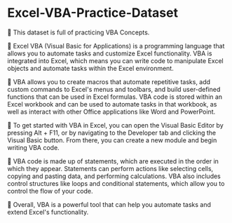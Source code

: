 # Excel-VBA-Practice-Dataset


🔶 This dataset is full of practicing VBA Concepts.

🔶 Excel VBA (Visual Basic for Applications) is a programming language that allows you to automate tasks and customize Excel functionality. VBA is integrated into Excel, which means you can write code to manipulate Excel objects and automate tasks within the Excel environment.

🔶 VBA allows you to create macros that automate repetitive tasks, add custom commands to Excel's menus and toolbars, and build user-defined functions that can be used in Excel formulas. VBA code is stored within an Excel workbook and can be used to automate tasks in that workbook, as well as interact with other Office applications like Word and PowerPoint.

🔶 To get started with VBA in Excel, you can open the Visual Basic Editor by pressing Alt + F11, or by navigating to the Developer tab and clicking the Visual Basic button. From there, you can create a new module and begin writing VBA code.

🔶 VBA code is made up of statements, which are executed in the order in which they appear. Statements can perform actions like selecting cells, copying and pasting data, and performing calculations. VBA also includes control structures like loops and conditional statements, which allow you to control the flow of your code.

🔶 Overall, VBA is a powerful tool that can help you automate tasks and extend Excel's functionality.
